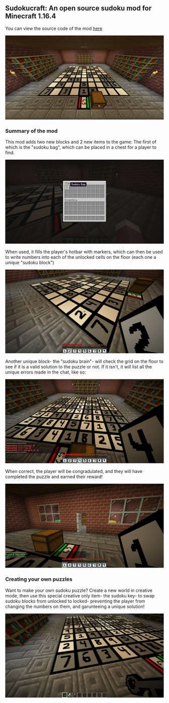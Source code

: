 ## Sudokucraft: An open source sudoku mod for Minecraft 1.16.4

You can view the source code of the mod [here](https://github.com/williamacbrown/Sudokucraft)

![image](/screenshots/wholeroom.png)

### Summary of the mod

This mod adds two new blocks and 2 new items to the game: The first of which is the "sudoku bag", which can be placed in a chest for a player to find. 

![image](/screenshots/bag.png)

When used, it fills the player's hotbar with markers, which can then be used to write numbers into each of the unlocked cells on the floor (each one a unique "sudoku block")

![image](/screenshots/marker.png)

Another unique block- the "sudoku brain"- will check the grid on the floor to see if it is a valid solution to the puzzle or not. If it isn't, it will list all the unique errors made in the chat, like so:

![image](/screenshots/wrong.png)

When correct, the player will be congradulated, and they will have completed the puzzle and earned their reward!

![image](/screenshots/solved.png)

### Creating your own puzzles

Want to make your own sudoku puzzle? Create a new world in creative mode, then use this special creative only item- the sudoku key- to swap sudoku blocks from unlocked to locked- preventing the player from changing the numbers on them, and garunteeing a unique solution!

![image](/screenshots/key.png)
